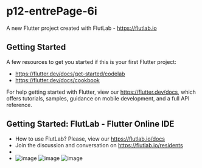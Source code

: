 # p12-entrePage-6i

A new Flutter project created with FlutLab - https://flutlab.io

## Getting Started

A few resources to get you started if this is your first Flutter project:

- https://flutter.dev/docs/get-started/codelab
- https://flutter.dev/docs/cookbook

For help getting started with Flutter, view our
https://flutter.dev/docs, which offers tutorials,
samples, guidance on mobile development, and a full API reference.

## Getting Started: FlutLab - Flutter Online IDE

- How to use FlutLab? Please, view our https://flutlab.io/docs
- Join the discussion and conversation on https://flutlab.io/residents
-
- ![image](https://github.com/RivasU128/P12-entrepage-6i/assets/143743974/cb33a5cd-83f1-4831-98dc-ecd30a11623c)
![image](https://github.com/RivasU128/P12-entrepage-6i/assets/143743974/7ab99929-d672-4cdc-9cfc-06ca70e3445f)
![image](https://github.com/RivasU128/P12-entrepage-6i/assets/143743974/20704d1e-c53c-4b32-a142-ba0f7d6e1573)



